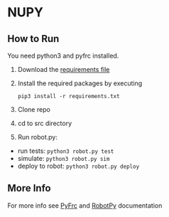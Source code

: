 # NUPY

## How to Run
You need python3 and pyfrc installed.


1. Download the [requirements file](https://www.dropbox.com/s/jk7qwxfd1sz83a0/requirements.txt?dl=0)

2. Install the required packages by executing

    ```pip3 install -r requirements.txt```
    
2. Clone repo

3. cd to src directory

4. Run robot.py:
  * run tests: ```python3 robot.py test```
  * simulate: ```python3 robot.py sim```
  * deploy to robot: ```python3 robot.py deploy```
  
## More Info
  
  For more info see [PyFrc](http://pyfrc.readthedocs.org/en/latest/) and [RobotPy](http://robotpy.readthedocs.org/en/latest/) documentation
